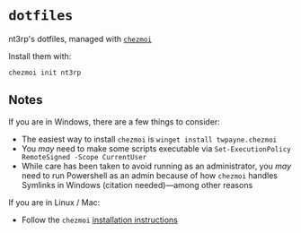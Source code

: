 # `dotfiles`

nt3rp's dotfiles, managed with [`chezmoi`](https://github.com/twpayne/chezmoi)

Install them with:

```
chezmoi init nt3rp
```

## Notes

If you are in Windows, there are a few things to consider:

- The easiest way to install `chezmoi` is `winget install twpayne.chezmoi`
- You _may_ need to make some scripts executable via `Set-ExecutionPolicy RemoteSigned -Scope CurrentUser`
- While care has been taken to avoid running as an administrator, you _may_ need to run Powershell as an admin because of how `chezmoi` handles Symlinks in Windows (citation needed)—among other reasons

If you are in Linux / Mac:

- Follow the `chezmoi` [installation instructions](https://www.chezmoi.io/install)
